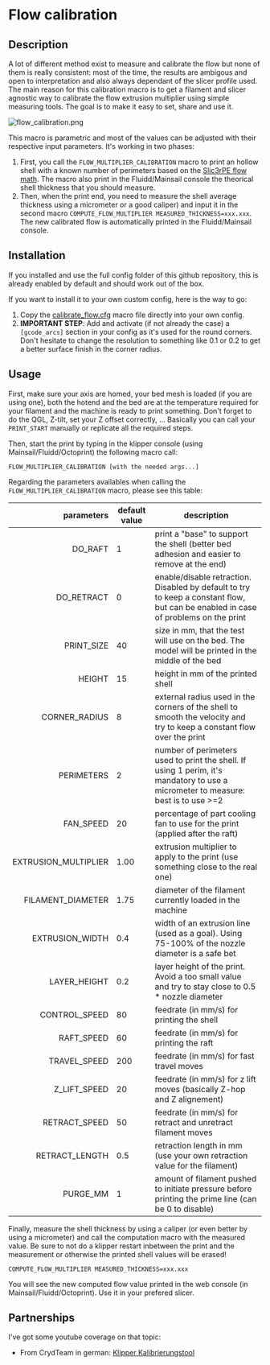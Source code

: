 # Flow calibration

## Description

A lot of different method exist to measure and calibrate the flow but none of them is really consistent: most of the time, the results are ambigous and open to interpretation and also always dependant of the slicer profile used. The main reason for this calibration macro is to get a filament and slicer agnostic way to calibrate the flow extrusion multiplier using simple measuring tools. The goal is to make it easy to set, share and use it.

![flow_calibration.png](./../images/flow_calibration.png)

This macro is parametric and most of the values can be adjusted with their respective input parameters. It's working in two phases:
  1. First, you call the `FLOW_MULTIPLIER_CALIBRATION` macro to print an hollow shell with a known number of perimeters based on the [Slic3rPE flow math](https://manual.slic3r.org/advanced/flow-math). The macro also print in the Fluidd/Mainsail console the theorical shell thickness that you should measure.
  2. Then, when the print end, you need to measure the shell average thickness using a micrometer or a good caliper) and input it in the second macro `COMPUTE_FLOW_MULTIPLIER MEASURED_THICKNESS=xxx.xxx`. The new calibrated flow is automatically printed in the Fluidd/Mainsail console.


## Installation

If you installed and use the full config folder of this github repository, this is already enabled by default and should work out of the box.

If you want to install it to your own custom config, here is the way to go:
  1. Copy the [calibrate_flow.cfg](./../../macros/calibration/calibrate_flow.cfg) macro file directly into your own config.
  2. **IMPORTANT STEP**: Add and activate (if not already the case) a `[gcode_arcs]` section in your config as it's used for the round corners. Don't hesitate to change the resolution to something like 0.1 or 0.2 to get a better surface finish in the corner radius.


## Usage

First, make sure your axis are homed, your bed mesh is loaded (if you are using one), both the hotend and the bed are at the temperature required for your filament and the machine is ready to print something. Don't forget to do the QGL, Z-tilt, set your Z offset correctly, ... Basically you can call your `PRINT_START` manually or replicate all the required steps.

Then, start the print by typing in the klipper console (using Mainsail/Fluidd/Octoprint) the following macro call:

```
FLOW_MULTIPLIER_CALIBRATION [with the needed args...]
```

Regarding the parameters availables when calling the `FLOW_MULTIPLIER_CALIBRATION` macro, please see this table:

| parameters | default value | description |
|-----------:|---------------|-------------|
|DO_RAFT|1|print a "base" to support the shell (better bed adhesion and easier to remove at the end)|
|DO_RETRACT|0|enable/disable retraction. Disabled by default to try to keep a constant flow, but can be enabled in case of problems on the print|
|PRINT_SIZE|40|size in mm, that the test will use on the bed. The model will be printed in the middle of the bed|
|HEIGHT|15|height in mm of the printed shell|
|CORNER_RADIUS|8|external radius used in the corners of the shell to smooth the velocity and try to keep a constant flow over the print|
|PERIMETERS|2|number of perimeters used to print the shell. If using 1 perim, it's mandatory to use a micrometer to measure: best is to use >=2|
|FAN_SPEED|20|percentage of part cooling fan to use for the print (applied after the raft)|
|EXTRUSION_MULTIPLIER|1.00|extrusion multiplier to apply to the print (use something close to the real one)|
|FILAMENT_DIAMETER|1.75|diameter of the filament currently loaded in the machine|
|EXTRUSION_WIDTH|0.4|width of an extrusion line (used as a goal). Using 75-100% of the nozzle diameter is a safe bet|
|LAYER_HEIGHT|0.2|layer height of the print. Avoid a too small value and try to stay close to 0.5 * nozzle diameter|
|CONTROL_SPEED|80|feedrate (in mm/s) for printing the shell|
|RAFT_SPEED|60|feedrate (in mm/s) for printing the raft|
|TRAVEL_SPEED|200|feedrate (in mm/s) for fast travel moves|
|Z_LIFT_SPEED|20|feedrate (in mm/s) for z lift moves (basically Z-hop and Z alignement)|
|RETRACT_SPEED|50|feedrate (in mm/s) for retract and unretract filament moves|
|RETRACT_LENGTH|0.5|retraction length in mm (use your own retraction value for the filament)|
|PURGE_MM|1|amount of filament pushed to initiate pressure before printing the prime line (can be 0 to disable)|


Finally, measure the shell thickness by using a caliper (or even better by using a micrometer) and call the computation macro with the measured value. Be sure to not do a klipper restart inbetween the print and the measurement or otherwise the printed shell values will be erased!

```
COMPUTE_FLOW_MULTIPLIER MEASURED_THICKNESS=xxx.xxx
```

You will see the new computed flow value printed in the web console (in Mainsail/Fluidd/Octoprint). Use it in your prefered slicer.


## Partnerships

I've got some youtube coverage on that topic:
  - From CrydTeam in german: [Klipper Kalibrierungstool](https://www.youtube.com/watch?v=wlEl437ix8o&t=458s)
